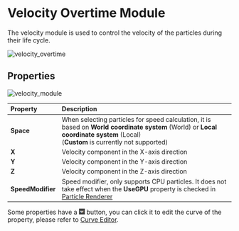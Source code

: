 # Velocity Overtime Module

The velocity module is used to control the velocity of the particles during their life cycle.

![velocity_overtime](particle-system/velocity_overtime.gif)

## Properties

![velocity_module](particle-system/velocity_module.png)

| Property | Description |
| :--- | :--- |
| **Space** | When selecting particles for speed calculation, it is based on **World coordinate system** (World) or **Local coordinate system** (Local)<br> (**Custom** is currently not supported) |
| **X** | Velocity component in the X-axis direction |
| **Y** | Velocity component in the Y-axis direction |
| **Z** | Velocity component in the Z-axis direction |
| **SpeedModifier** | Speed modifier, only supports CPU particles. It does not take effect when the **UseGPU** property is checked in [Particle Renderer](./renderer.md) |

Some properties have a ![menu button](main-module/menu-button.png) button, you can click it to edit the curve of the property, please refer to [Curve Editor](./editor/curve-editor.md).
